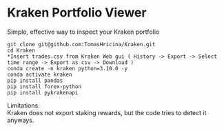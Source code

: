 # Kraken Portfolio Viewer

Simple, effective way to inspect your Kraken portfolio

```
git clone git@github.com:TomasHricina/Kraken.git   
cd Kraken   
*Insert trades.csv from Kraken Web gui ( History -> Export -> Select time range -> Export as csv -> Download )   
conda create -n kraken python=3.10.0 -y   
conda activate kraken   
pip install pandas    
pip install forex-python   
pip install pykrakenapi   
```

Limitations:   
Kraken does not export staking rewards, but the code tries to detect it anyways.    
